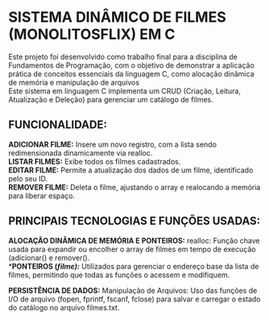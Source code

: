 # **SISTEMA DINÂMICO DE FILMES (MONOLITOSFLIX) EM C**

Este projeto foi desenvolvido como trabalho final para a disciplina de Fundamentos de Programação, com o objetivo de demonstrar a aplicação prática de conceitos essenciais da linguagem C, como alocação dinâmica de memória e manipulação de arquivos\
Este sistema em linguagem C implementa um CRUD (Criação, Leitura, Atualização e Deleção) para gerenciar um catálogo de filmes.


## FUNCIONALIDADE:
**ADICIONAR FILME:** Insere um novo registro, com a lista sendo redimensionada dinamicamente via realloc.\
**LISTAR FILMES:** Exibe todos os filmes cadastrados.\
**EDITAR FILME:** Permite a atualização dos dados de um filme, identificado pelo seu ID.\
**REMOVER FILME:** Deleta o filme, ajustando o array e realocando a memória para liberar espaço. 

## PRINCIPAIS TECNOLOGIAS E FUNÇÕES USADAS:
**ALOCAÇÃO DINÂMICA DE MEMÓRIA E PONTEIROS:** realloc: Função chave usada para expandir ou encolher o array de filmes em tempo de execução (adicionar() e remover(). \
***PONTEIROS (*filme):*** Utilizados para gerenciar o endereço base da lista de filmes, permitindo que todas as funções o acessem e modifiquem.

**PERSISTÊNCIA DE DADOS:** Manipulação de Arquivos: Uso das funções de I/O de arquivo (fopen, fprintf, fscanf, fclose) para salvar e carregar o estado do catálogo no arquivo filmes.txt.
